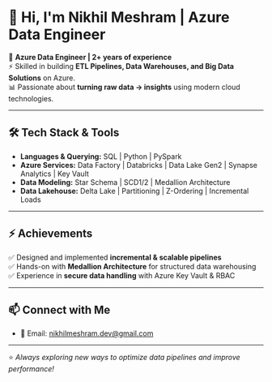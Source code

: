 # 👋 Hi, I'm Nikhil Meshram | Azure Data Engineer  

💼 **Azure Data Engineer | 2+ years of experience**  
⚡ Skilled in building **ETL Pipelines, Data Warehouses, and Big Data Solutions** on Azure.   
📊 Passionate about **turning raw data → insights** using modern cloud technologies.  

---

## 🛠️ Tech Stack & Tools  

- **Languages & Querying:** SQL | Python | PySpark  
- **Azure Services:** Data Factory | Databricks | Data Lake Gen2 | Synapse Analytics | Key Vault  
- **Data Modeling:** Star Schema | SCD1/2 | Medallion Architecture  
- **Data Lakehouse:** Delta Lake | Partitioning | Z-Ordering | Incremental Loads  

---

## ⚡ Achievements  

✅ Designed and implemented **incremental & scalable pipelines**  
✅ Hands-on with **Medallion Architecture** for structured data warehousing  
✅ Experience in **secure data handling** with Azure Key Vault & RBAC  

---

## 📫 Connect with Me  

- 📧 Email: nikhilmeshram.dev@gmail.com

---

⭐️ *Always exploring new ways to optimize data pipelines and improve performance!*  
